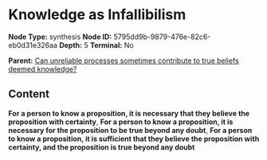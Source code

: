 # Knowledge as Infallibilism

**Node Type:** synthesis
**Node ID:** 5795dd9b-9879-476e-82c6-eb0d31e326aa
**Depth:** 5
**Terminal:** No

**Parent:** [Can unreliable processes sometimes contribute to true beliefs deemed knowledge?](can-unreliable-processes-sometimes-contribute-to-true-beliefs-deemed-knowledge-antithesis-d4265b0f-1efd-4412-9d7a-8536611dc22c.md)

## Content

**For a person to know a proposition, it is necessary that they believe the proposition with certainty**, **For a person to know a proposition, it is necessary for the proposition to be true beyond any doubt**, **For a person to know a proposition, it is sufficient that they believe the proposition with certainty, and the proposition is true beyond any doubt**

